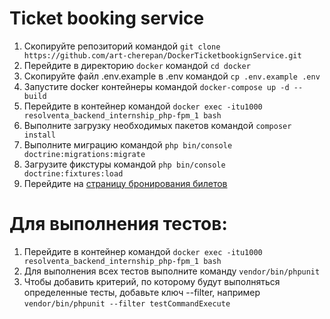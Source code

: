 # Ticket booking service

1. Скопируйте репозиторий командой `git clone https://github.com/art-cherepan/DockerTicketbookignService.git`
2. Перейдите в директорию `docker` командой `cd docker`
3. Скопируйте файл .env.example в .env командой `cp .env.example .env`
4. Запустите docker контейнеры командой `docker-compose up -d --build`
5. Перейдите в контейнер командой `docker exec -itu1000 resolventa_backend_internship_php-fpm_1 bash`
6. Выполните загрузку необходимых пакетов командой `composer install`
7. Выполните миграцию командой `php bin/console doctrine:migrations:migrate`
8. Загрузите фикстуры командой `php bin/console doctrine:fixtures:load`
9. Перейдите на [страницу бронирования билетов](http://localhost/main)

# Для выполнения тестов:

1. Перейдите в контейнер командой `docker exec -itu1000 resolventa_backend_internship_php-fpm_1 bash`
2. Для выполнения всех тестов выполните команду `vendor/bin/phpunit`
3. Чтобы добавить критерий, по которому будут выполняться определенные тесты, добавьте ключ --filter, например `vendor/bin/phpunit --filter testCommandExecute` 
